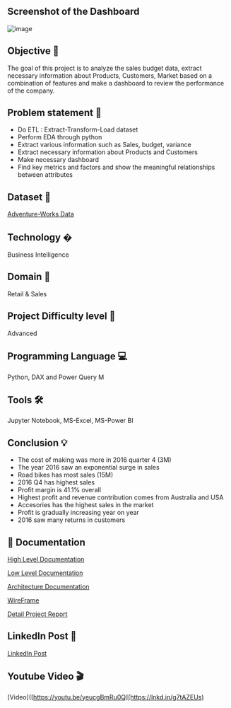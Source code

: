 ## Screenshot of the Dashboard
![image](https://github.com/Budget-Sales-Analysis/Budget_Sales_Analysis_Ineuron/assets/84430963/40c554e8-359d-4ae4-8536-c3c7b698a5b6)

## Objective 🎯
The goal of this project is to analyze the sales budget data, extract necessary information about Products, Customers, Market based on a combination of features and make a dashboard to review the performance of the company.

## Problem statement 📜
- Do ETL : Extract-Transform-Load dataset
- Perform EDA through python
- Extract various information such as Sales, budget, variance
- Extract necessary information about Products and Customers
- Make necessary dashboard
- Find key metrics and factors and show the meaningful relationships between attributes

## Dataset 📀
[Adventure-Works Data](https://drive.google.com/drive/folders/165Pjmfb9W9PGy0rZjHEA22LW0Lt3Y-Q8)

## Technology �
Business Intelligence

## Domain 🛒
Retail & Sales

## Project Difficulty level 🥇
Advanced

## Programming Language 💻
Python, DAX and Power Query M

## Tools 🛠
Jupyter Notebook, MS-Excel, MS-Power BI

## Conclusion 💡
- The cost of making was more in 2016 quarter 4 (3M)
- The year 2016 saw an exponential surge in sales
- Road bikes has most sales (15M)
- 2016 Q4 has highest sales
- Profit margin is 41.1% overall
- Highest profit and revenue contribution comes from Australia and USA
- Accesories has the highest sales in the market
- Profit is gradually increasing year on year
- 2016 saw many returns in customers

## 📖 Documentation

[High Level Documentation](https://github.com/Budget-Sales-Analysis/Budget_Sales_Analysis_Ineuron/blob/master/Documents/ARCHITECTURE%20DESIGN_INTERN.pdf)

[Low Level Documentation](https://github.com/Budget-Sales-Analysis/Budget_Sales_Analysis_Ineuron/blob/master/Documents/HIGH%20LEVEL%20DESIGN_intern.pdf)

[Architecture Documentation](https://github.com/Budget-Sales-Analysis/Budget_Sales_Analysis_Ineuron/blob/master/Documents/ARCHITECTURE%20DESIGN_INTERN.pdf)

[WireFrame](https://github.com/doke93/Budget-Sales-Data-Analysis-Project-Ineuron/blob/main/Document%20pdf/04%20Wireframe.pdf)

[Detail Project Report](https://github.com/doke93/Budget-Sales-Data-Analysis-Project-Ineuron/blob/main/Document%20pdf/05%20Detailed%20Project%20Report.pdf)

## LinkedIn Post 📲
[LinkedIn Post](https://www.linkedin.com/posts/siddarth-ambannavar_projectbudgetanalysis-powerbi-dataanalytics-activity-7080175700321701888-aPJT/?utm_source=share&utm_medium=member_desktop)

## Youtube Video 🎬
[Video]([https://youtu.be/yeucgBmRu0Q](https://lnkd.in/g7tAZEUs)
